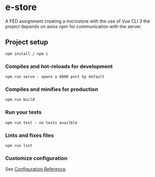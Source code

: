 # e-store
A FED assignment creating a microstore with the use of Vue CLI 3
the project depends on axios npm for communication with the server.
## Project setup
```
npm install / npm i
```

### Compiles and hot-reloads for development
```
npm run serve - opens a 8080 port by default
```

### Compiles and minifies for production
```
npm run build
```

### Run your tests
```
npm run test - no tests availble
```

### Lints and fixes files
```
npm run lint
```

### Customize configuration
See [Configuration Reference](https://cli.vuejs.org/config/).
